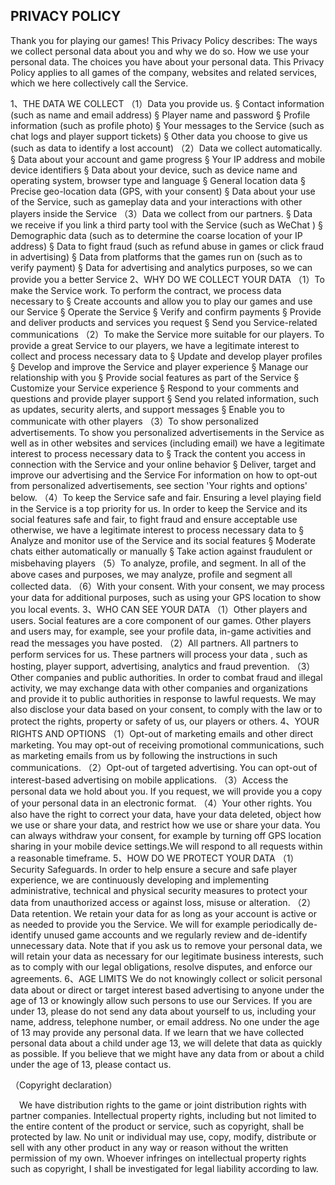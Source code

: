
PRIVACY POLICY
-------------------------------------------------------------------------------------------------------------------------------------
Thank you for playing our games! This Privacy Policy describes:
The ways we collect personal data about you and why we do so.
How we use your personal data.
The choices you have about your personal data.
This Privacy Policy applies to all games of the company, websites and related services, which we here collectively call the Service.

1、THE DATA WE COLLECT
（1）Data you provide us.
§ Contact information (such as name and email address)
§ Player name and password
§ Profile information (such as profile photo)
§ Your messages to the Service (such as chat logs and player support tickets)
§ Other data you choose to give us (such as data to identify a lost account)
（2）Data we collect automatically.
§ Data about your account and game progress
§ Your IP address and mobile device identifiers
§ Data about your device, such as device name and operating system, browser type and language
§ General location data
§ Precise geo-location data (GPS, with your consent)
§ Data about your use of the Service, such as gameplay data and your interactions with other players inside the Service
（3）Data we collect from our partners.
§ Data we receive if you link a third party tool with the Service (such as WeChat )
§ Demographic data (such as to determine the coarse location of your IP address)
§ Data to fight fraud (such as refund abuse in games or click fraud in advertising)
§ Data from platforms that the games run on (such as to verify payment)
§ Data for advertising and analytics purposes, so we can provide you a better Service
2、WHY DO WE COLLECT YOUR DATA
（1）To make the Service work.
To perform the contract, we process data necessary to
§ Create accounts and allow you to play our games and use our Service
§ Operate the Service
§ Verify and confirm payments
§ Provide and deliver products and services you request
§ Send you Service-related communications
（2）To make the Service more suitable for our players.
To provide a great Service to our players, we have a legitimate interest to collect and process necessary data to
§ Update and develop player profiles
§ Develop and improve the Service and player experience
§ Manage our relationship with you
§ Provide social features as part of the Service
§ Customize your Service experience
§ Respond to your comments and questions and provide player support
§ Send you related information, such as updates, security alerts, and support messages
§ Enable you to communicate with other players
（3）To show personalized advertisements.
To show you personalized advertisements in the Service as well as in other websites and services (including email) we have a legitimate interest to process necessary data to
§ Track the content you access in connection with the Service and your online behavior
§ Deliver, target and improve our advertising and the Service
For information on how to opt-out from personalized advertisements, see section 'Your rights and options' below.
（4）To keep the Service safe and fair.
Ensuring a level playing field in the Service is a top priority for us. In order to keep the Service and its social features safe and fair, to fight fraud and ensure acceptable use otherwise, we have a legitimate interest to process necessary data to
§ Analyze and monitor use of the Service and its social features
§ Moderate chats either automatically or manually
§ Take action against fraudulent or misbehaving players
（5）To analyze, profile, and segment.
In all of the above cases and purposes, we may analyze, profile and segment all collected data.
（6）With your consent.
With your consent, we may process your data for additional purposes, such as using your GPS location to show you local events.
3、WHO CAN SEE YOUR DATA
（1）Other players and users.
Social features are a core component of our games. Other players and users may, for example, see your profile data, in-game activities and read the messages you have posted.
（2）All partners.
All partners to perform services for us. These partners will process your data , such as hosting, player support, advertising, analytics and fraud prevention.
（3）Other companies and public authorities.
In order to combat fraud and illegal activity, we may exchange data with other companies and organizations and provide it to public authorities in response to lawful requests.
We may also disclose your data based on your consent, to comply with the law or to protect the rights, property or safety of us, our players or others.
4、YOUR RIGHTS AND OPTIONS
（1）Opt-out of marketing emails and other direct marketing.
You may opt-out of receiving promotional communications, such as marketing emails from us by following the instructions in such communications.
（2）Opt-out of targeted advertising.
You can opt-out of interest-based advertising on mobile applications.
（3）Access the personal data we hold about you.
If you request, we will provide you a copy of your personal data in an electronic format.
（4）Your other rights.
You also have the right to correct your data, have your data deleted, object how we use or share your data, and restrict how we use or share your data. You can always withdraw your consent, for example by turning off GPS location sharing in your mobile device settings.We will respond to all requests within a reasonable timeframe.
5、HOW DO WE PROTECT YOUR DATA
（1）Security Safeguards.
In order to help ensure a secure and safe player experience, we are continuously developing and implementing administrative, technical and physical security measures to protect your data from unauthorized access or against loss, misuse or alteration.
（2）Data retention.
We retain your data for as long as your account is active or as needed to provide you the Service. We will for example periodically de-identify unused game accounts and we regularly review and de-identify unnecessary data.
Note that if you ask us to remove your personal data, we will retain your data as necessary for our legitimate business interests, such as to comply with our legal obligations, resolve disputes, and enforce our agreements.
6、AGE LIMITS
We do not knowingly collect or solicit personal data about or direct or target interest based advertising to anyone under the age of 13 or knowingly allow such persons to use our Services. If you are under 13, please do not send any data about yourself to us, including your name, address, telephone number, or email address. No one under the age of 13 may provide any personal data. If we learn that we have collected personal data about a child under age 13, we will delete that data as quickly as possible. If you believe that we might have any data from or about a child under the age of 13, please contact us.


（Copyright declaration）

 We have distribution rights to the game or joint distribution rights with partner companies. Intellectual property rights, including but not limited to the entire content of the product or service, such as copyright, shall be protected by law.
No unit or individual may use, copy, modify, distribute or sell with any other product in any way or reason without the written permission of my own.
Whoever infringes on intellectual property rights such as copyright, I shall be investigated for legal liability according to law.

